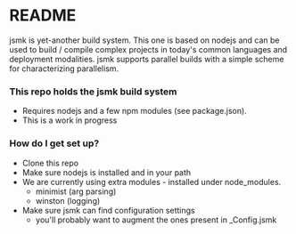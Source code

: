 # README #

jsmk is yet-another build system. This one is based on nodejs and can be used
to build / compile complex projects in today's common languages and deployment
modalities.  jsmk supports parallel builds with a simple scheme for
characterizing parallelism.

### This repo holds the jsmk build system ###

* Requires nodejs and a few npm modules (see package.json).
* This is a work in progress

### How do I get set up? ###

* Clone this repo
* Make sure nodejs is installed and in your path
* We are currently using extra modules - installed under node_modules.
    * minimist (arg parsing)
    * winston (logging)
* Make sure jsmk can find configuration settings
    * you'll probably want to augment the ones present in _Config.jsmk
